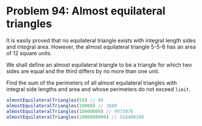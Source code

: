 # Problem 94: Almost equilateral triangles

It is easily proved that no equilateral triangle exists with integral length sides and integral area. However, the almost equilateral triangle 5-5-6 has an area of 12 square units.

We shall define an almost equilateral triangle to be a triangle for which two sides are equal and the third differs by no more than one unit.

Find the sum of the perimeters of all almost equilateral triangles with integral side lengths and area and whose perimeters do not exceed `limit`.

```javascript
almostEquilateralTriangles(50) // 66
almostEquilateralTriangles(10000) // 3688
almostEquilateralTriangles(10000000) // 9973078
almostEquilateralTriangles(1000000000) // 518408346
```
